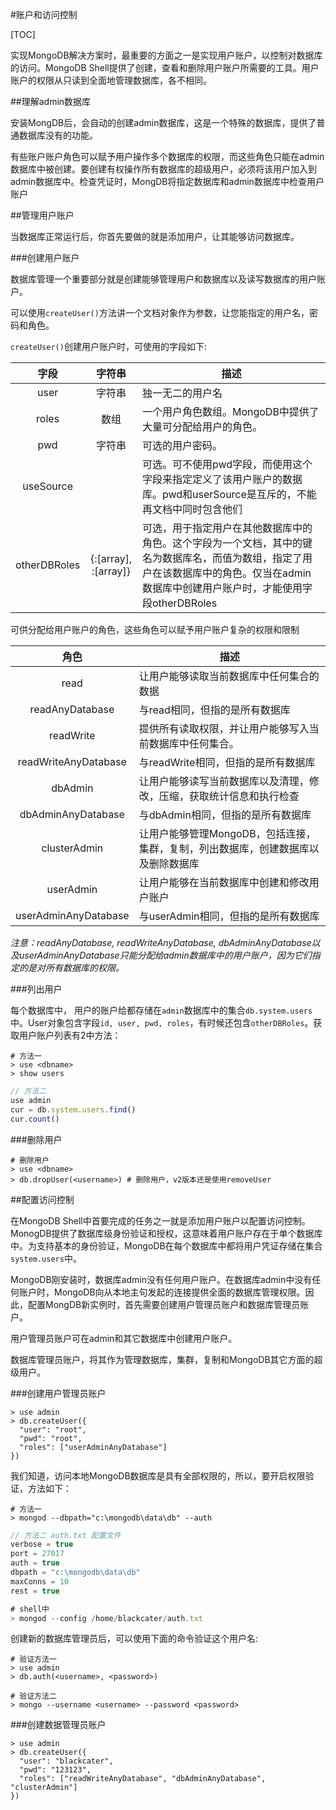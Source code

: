 #账户和访问控制

[TOC]

实现MongoDB解决方案时，最重要的方面之一是实现用户账户，以控制对数据库的访问。MongoDB Shell提供了创建，查看和删除用户账户所需要的工具。用户账户的权限从只读到全面地管理数据库，各不相同。

##理解admin数据库

安装MongDB后，会自动的创建admin数据库，这是一个特殊的数据库，提供了普通数据库没有的功能。

有些账户账户角色可以赋予用户操作多个数据库的权限，而这些角色只能在admin数据库中被创建。要创建有权操作所有数据库的超级用户，必须将该用户加入到admin数据库中。检查凭证时，MongDB将指定数据库和admin数据库中检查用户账户



##管理用户账户

当数据库正常运行后，你首先要做的就是添加用户，让其能够访问数据库。

###创建用户账户

数据库管理一个重要部分就是创建能够管理用户和数据库以及读写数据库的用户账户。

可以使用`createUser()`方法讲一个文档对象作为参数，让您能指定的用户名，密码和角色。

`createUser()`创建用户账户时，可使用的字段如下:

|      字段      |                   字符串                    | 描述                                       |
| :----------: | :--------------------------------------: | ---------------------------------------- |
|     user     |                   字符串                    | 独一无二的用户名                                 |
|    roles     |                    数组                    | 一个用户角色数组。MongoDB中提供了大量可分配给用户的角色。         |
|     pwd      |                   字符串                    | 可选的用户密码。                                 |
|  useSource   |                <database>                | 可选。可不使用pwd字段，而使用这个字段来指定定义了该用户账户的数据库。pwd和userSource是互斥的，不能再文档中同时包含他们 |
| otherDBRoles | {<database>:[array], <database>:[array]} | 可选，用于指定用户在其他数据库中的角色。这个字段为一个文档，其中的键名为数据库名，而值为数组，指定了用户在该数据库中的角色。仅当在admin数据库中创建用户账户时，才能使用字段otherDBRoles |

可供分配给用户账户的角色，这些角色可以赋予用户账户复杂的权限和限制

|          角色          | 描述                                       |
| :------------------: | ---------------------------------------- |
|         read         | 让用户能够读取当前数据库中任何集合的数据                     |
|   readAnyDatabase    | 与read相同，但指的是所有数据库                        |
|      readWrite       | 提供所有读取权限，并让用户能够写入当前数据库中任何集合。             |
| readWriteAnyDatabase | 与readWrite相同，但指的是所有数据库                   |
|       dbAdmin        | 让用户能够读写当前数据库以及清理，修改，压缩，获取统计信息和执行检查       |
|  dbAdminAnyDatabase  | 与dbAdmin相同，但指的是所有数据库                     |
|     clusterAdmin     | 让用户能够管理MongoDB，包括连接，集群，复制，列出数据库，创建数据库以及删除数据库 |
|      userAdmin       | 让用户能够在当前数据库中创建和修改用户账户                    |
| userAdminAnyDatabase | 与userAdmin相同，但指的是所有数据库                   |

*注意：readAnyDatabase, readWriteAnyDatabase, dbAdminAnyDatabase以及userAdminAnyDatabase只能分配给admin数据库中的用户账户，因为它们指定的是对所有数据库的权限。*



###列出用户

每个数据库中， 用户的账户给都存储在`admin`数据库中的集合`db.system.users`中。User对象包含字段`id, user, pwd, roles`，有时候还包含`otherDBRoles`。获取用户账户列表有2中方法：

```shell
# 方法一
> use <dbname>
> show users
```

```javascript
// 方法二
use admin
cur = db.system.users.find()
cur.count()
```



###删除用户

```shell
# 删除用户
> use <dbname>
> db.dropUser(<username>) # 删除用户，v2版本还是使用removeUser
```



##配置访问控制

在MongoDB Shell中首要完成的任务之一就是添加用户账户以配置访问控制。MonogDB提供了数据库级身份验证和授权，这意味着用户账户存在于单个数据库中。为支持基本的身份验证，MongoDB在每个数据库中都将用户凭证存储在集合`system.users`中。

MongoDB刚安装时，数据库admin没有任何用户账户。在数据库admin中没有任何账户时，MongoDB向从本地主句发起的连接提供全面的数据库管理权限。因此，配置MongDB新实例时，首先需要创建用户管理员账户和数据库管理员账户。

用户管理员账户可在admin和其它数据库中创建用户账户。

数据库管理员账户，将其作为管理数据库，集群，复制和MongoDB其它方面的超级用户。



###创建用户管理员账户

```shell
> use admin
> db.createUser({
  "user": "root",
  "pwd": "root",
  "roles": ["userAdminAnyDatabase"]
})
```

我们知道，访问本地MongoDB数据库是具有全部权限的，所以，要开启权限验证，方法如下：

```shell
# 方法一
> mongod --dbpath="c:\mongodb\data\db" --auth
```

```javascript
// 方法二 auth.txt 配置文件
verbose = true
port = 27017
auth = true
dbpath = "c:\mongodb\data\db"
maxConns = 10
rest = true

# shell中
> mongod --config /home/blackcater/auth.txt
```



创建新的数据库管理员后，可以使用下面的命令验证这个用户名:

```shell
# 验证方法一
> use admin
> db.auth(<username>, <password>)

# 验证方法二
> mongo --username <username> --password <password>
```



###创建数据管理员账户

```shell
> use admin
> db.createUser({
  "user": "blackcater",
  "pwd": "123123",
  "roles": ["readWriteAnyDatabase", "dbAdminAnyDatabase", "clusterAdmin"]
})
```

